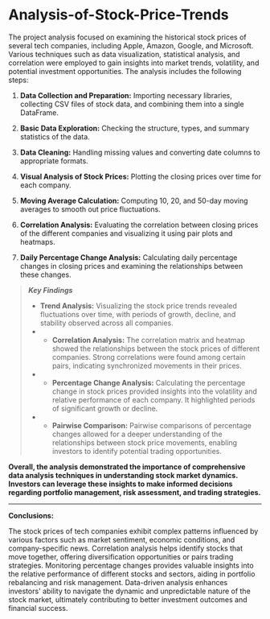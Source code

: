 # Analysis-of-Stock-Price-Trends

The project analysis focused on examining the historical stock prices of several tech companies, including Apple, Amazon, Google, and Microsoft. Various techniques such as data visualization, statistical analysis, and correlation were employed to gain insights into market trends, volatility, and potential investment opportunities.
The analysis includes the following steps:


1. **Data Collection and Preparation:** Importing necessary libraries, collecting CSV files of stock data, and combining them into a single DataFrame.

2. **Basic Data Exploration:** Checking the structure, types, and summary statistics of the data.

3. **Data Cleaning:** Handling missing values and converting date columns to appropriate formats.

4. **Visual Analysis of Stock Prices:** Plotting the closing prices over time for each company.

5. **Moving Average Calculation:** Computing 10, 20, and 50-day moving averages to smooth out price fluctuations.

6. **Correlation Analysis:** Evaluating the correlation between closing prices of the different companies and visualizing it using pair plots and heatmaps.

7. **Daily Percentage Change Analysis:** Calculating daily percentage changes in closing prices and examining the relationships between these changes.

> ***Key Findings***
> * **Trend Analysis:** Visualizing the stock price trends revealed fluctuations over time, with periods of growth, decline, and stability observed across all companies.
> * * **Correlation Analysis:** The correlation matrix and heatmap showed the relationships between the stock prices of different companies. Strong correlations were found among certain pairs, indicating synchronized movements in their prices.
> * * **Percentage Change Analysis:** Calculating the percentage change in stock prices provided insights into the volatility and relative performance of each company. It highlighted periods of significant growth or decline.
> * * **Pairwise Comparison:** Pairwise comparisons of percentage changes allowed for a deeper understanding of the relationships between stock price movements, enabling investors to identify potential trading opportunities.

**Overall, the analysis demonstrated the importance of comprehensive data analysis techniques in understanding stock market dynamics. Investors can leverage these insights to make informed decisions regarding portfolio management, risk assessment, and trading strategies.**

---

**Conclusions:**

The stock prices of tech companies exhibit complex patterns influenced by various factors such as market sentiment, economic conditions, and company-specific news. Correlation analysis helps identify stocks that move together, offering diversification opportunities or pairs trading strategies. Monitoring percentage changes provides valuable insights into the relative performance of different stocks and sectors, aiding in portfolio rebalancing and risk management. Data-driven analysis enhances investors' ability to navigate the dynamic and unpredictable nature of the stock market, ultimately contributing to better investment outcomes and financial success.
